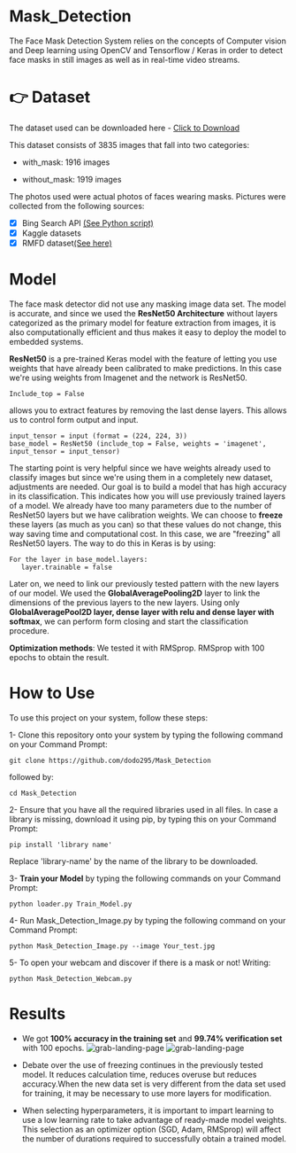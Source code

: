 # Mask_Detection
The Face Mask Detection System relies on the concepts of Computer vision and Deep learning
using OpenCV and Tensorflow / Keras in order to detect face masks in still images
as well as in real-time video streams.

# :point_right: Dataset
The dataset used can be downloaded here - [Click to Download ](https://drive.google.com/file/d/1NxxBwcPipK28TwKlpVKZSRXkvO-Twi_V/view?usp=sharing)

This dataset consists of 3835 images that fall into two categories:

  - with_mask: 1916 images
   
  - without_mask: 1919 images

The photos used were actual photos of faces wearing masks. Pictures were collected from the following sources:

  - [x] Bing Search API [(See Python script)](https://github.com/chandrikadeb7/Face-Mask-Detection/blob/master/search.py)
  - [x] Kaggle datasets
  - [x] RMFD dataset[(See here)](https://github.com/X-zhangyang/Real-World-Masked-Face-Dataset)

# Model 
The face mask detector did not use any masking image data set. The model is accurate, and since we used the
**ResNet50 Architecture** without layers categorized as the primary model for feature extraction from images,
it is also computationally efficient and thus makes it easy to deploy the model to embedded systems.

**ResNet50** is a pre-trained Keras model with the feature of letting you use weights that have already
been calibrated to make predictions. In this case we're using weights from Imagenet and the network is ResNet50.
      
    Include_top = False 
 allows you to extract features by removing the last dense layers. This allows us to control form output and input.
   
    input_tensor = input (format = (224, 224, 3))
    base_model = ResNet50 (include_top = False, weights = 'imagenet', input_tensor = input_tensor)
The starting point is very helpful since we have weights already used to classify images but since we're using
them in a completely new dataset, adjustments are needed. Our goal is to build a model that has high accuracy
in its classification. This indicates how you will use previously trained layers of a model.
We already have too many parameters due to the number of ResNet50 layers but we have calibration weights.
We can choose to **freeze** these layers (as much as you can) so that these values do not change,
this way saving time and computational cost.
In this case, we are "freezing" all ResNet50 layers. The way to do this in Keras is by using:

    For the layer in base_model.layers:
       layer.trainable = false
Later on, we need to link our previously tested pattern with the new layers of our model.
We used the **GlobalAveragePooling2D** layer to link the dimensions of the previous layers to the new layers.
Using only **GlobalAveragePool2D layer, dense layer with relu and dense layer with softmax**,
we can perform form closing and start the classification procedure.

**Optimization methods**: We tested it with RMSprop. RMSprop with 100 epochs to obtain the result.

# How to Use
To use this project on your system, follow these steps:

1- Clone this repository onto your system by typing the following command on your Command Prompt:

    git clone https://github.com/dodo295/Mask_Detection

followed by:

    cd Mask_Detection
    
 2- Ensure that you have all the required libraries used in all files.
   In case a library is missing, download it using pip, by typing this on your Command Prompt:
      
    pip install 'library name'

Replace 'library-name' by the name of the library to be downloaded.
    
3- **Train your Model** by typing the following commands on your Command Prompt:
      
    python loader.py Train_Model.py
    
4- Run Mask_Detection_Image.py by typing the following command on your Command Prompt:
    
    python Mask_Detection_Image.py --image Your_test.jpg
    
5- To open your webcam and discover if there is a mask or not! Writing:

    python Mask_Detection_Webcam.py 
   
# Results
- We got **100% accuracy in the training set** and **99.74% verification set** with 100 epochs.
![grab-landing-page](https://github.com/dodo295/Mask_Detection/blob/main/train_Acc.png)
![grab-landing-page](https://github.com/dodo295/Mask_Detection/blob/main/train_loss.png)

- Debate over the use of freezing continues in the previously tested model.
It reduces calculation time, reduces overuse but reduces accuracy.When the new data set is very
different from the data set used for training, it may be necessary to use more layers for modification.


- When selecting hyperparameters, it is important to impart learning to use a low learning rate to take
advantage of ready-made model weights. This selection as an optimizer option (SGD, Adam, RMSprop)
will affect the number of durations required to successfully obtain a trained model.
